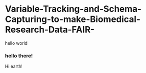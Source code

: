 # Variable-Tracking-and-Schema-Capturing-to-make-Biomedical-Research-Data-FAIR-

hello world

### hello there!

Hi earth!

